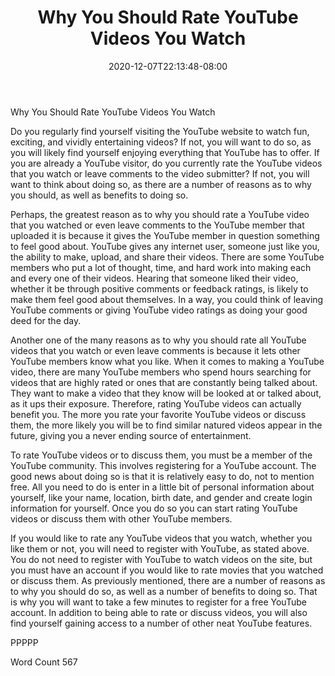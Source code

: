 ﻿---
title: "Why You Should Rate YouTube Videos You Watch"
date: 2020-12-07T22:13:48-08:00
description: "YouTube Tips for Web Success"
featured_image: "/images/YouTube.jpg"
tags: ["YouTube"]
---

Why You Should Rate YouTube Videos You Watch

Do you regularly find yourself visiting the YouTube website to watch fun, exciting, and vividly entertaining videos?  If not, you will want to do so, as you will likely find yourself enjoying everything that YouTube has to offer.  If you are already a YouTube visitor, do you currently rate the YouTube videos that you watch or leave comments to the video submitter?  If not, you will want to think about doing so, as there are a number of reasons as to why you should, as well as benefits to doing so.  

Perhaps, the greatest reason as to why you should rate a YouTube video that you watched or even leave comments to the YouTube member that uploaded it is because it gives the YouTube member in question something to feel good about.  YouTube gives any internet user, someone just like you, the ability to make, upload, and share their videos.  There are some YouTube members who put a lot of thought, time, and hard work into making each and every one of their videos.  Hearing that someone liked their video, whether it be through positive comments or feedback ratings, is likely to make them feel good about themselves.  In a way, you could think of leaving YouTube comments or giving YouTube video ratings as doing your good deed for the day.

Another one of the many reasons as to why you should rate all YouTube videos that you watch or even leave comments is because it lets other YouTube members know what you like.  When it comes to making a YouTube video, there are many YouTube members who spend hours searching for videos that are highly rated or ones that are constantly being talked about.  They want to make a video that they know will be looked at or talked about, as it ups their exposure.  Therefore, rating YouTube videos can actually benefit you.  The more you rate your favorite YouTube videos or discuss them, the more likely you will be to find similar natured videos appear in the future, giving you a never ending source of entertainment.

To rate YouTube videos or to discuss them, you must be a member of the YouTube community.  This involves registering for a YouTube account.  The good news about doing so is that it is relatively easy to do, not to mention free.  All you need to do is enter in a little bit of personal information about yourself, like your name, location, birth date, and gender and create login information for yourself.  Once you do so you can start rating YouTube videos or discuss them with other YouTube members.

If you would like to rate any YouTube videos that you watch, whether you like them or not, you will need to register with YouTube, as stated above.  You do not need to register with YouTube to watch videos on the site, but you must have an account if you would like to rate movies that you watched or discuss them.  As previously mentioned, there are a number of reasons as to why you should do so, as well as a number of benefits to doing so.  That is why you will want to take a few minutes to register for a free YouTube account.  In addition to being able to rate or discuss videos, you will also find yourself gaining access to a number of other neat YouTube features.

PPPPP

Word Count 567



